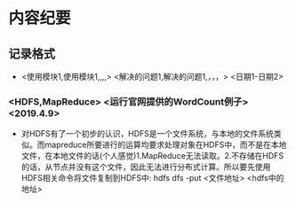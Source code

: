 # 内容纪要

## 记录格式

+ <使用模块1,使用模块1,,,,> <解决的问题1,解决的问题1,，，，> <日期1-日期2>

### <HDFS,MapReduce> <运行官网提供的WordCount例子> <2019.4.9>
+ 对HDFS有了一个初步的认识，HDFS是一个文件系统，与本地的文件系统类似。而mapreduce所要进行的运算均要求处理对象在HDFS中，而不是在本地文件，在本地文件的话(个人感觉)1.MapReduce无法读取。2.不存储在HDFS的话，从节点并没有这个文件，因此无法进行分布式计算。所以要先使用HDFS相关命令将文件复制到HDFS中: hdfs dfs -put <文件地址> <hdfs中的地址>